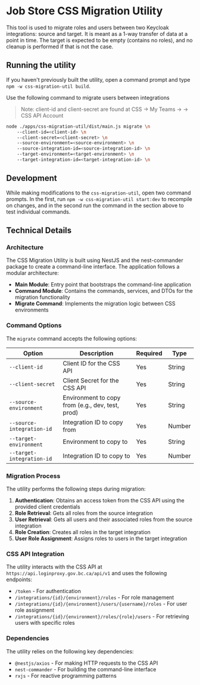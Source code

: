 # Job Store CSS Migration Utility

This tool is used to migrate roles and users between two Keycloak integrations: source and target. It is meant as a 1-way transfer of data at a point in time. The target is expected to be empty (contains no roles), and no cleanup is performed if that is not the case.

## Running the utility

If you haven't previously built the utility, open a command prompt and type `npm -w css-migration-util build`.

Use the following command to migrate users between integrations

> Note: client-id and client-secret are found at CSS -> My Teams -> <team name> -> CSS API Account

```sh
node ./apps/css-migration-util/dist/main.js migrate \n
    --client-id=<client-id> \n
    --client-secret=<client-secret> \n
    --source-environment=<source-environment> \n
    --source-integration-id=<source-integration-id> \n
    --target-environment=<target-environment> \n
    --target-integration-id=<target-integration-id> \n
```

## Development

While making modifications to the `css-migration-util`, open two command prompts. In the first, run `npm -w css-migration-util start:dev` to recompile on changes, and in the second run the command in the section above to test individual commands.

## Technical Details

### Architecture

The CSS Migration Utility is built using NestJS and the nest-commander package to create a command-line interface. The application follows a modular architecture:

- **Main Module**: Entry point that bootstraps the command-line application
- **Command Module**: Contains the commands, services, and DTOs for the migration functionality
- **Migrate Command**: Implements the migration logic between CSS environments

### Command Options

The `migrate` command accepts the following options:

| Option                    | Description                                      | Required | Type   |
| ------------------------- | ------------------------------------------------ | -------- | ------ |
| `--client-id`             | Client ID for the CSS API                        | Yes      | String |
| `--client-secret`         | Client Secret for the CSS API                    | Yes      | String |
| `--source-environment`    | Environment to copy from (e.g., dev, test, prod) | Yes      | String |
| `--source-integration-id` | Integration ID to copy from                      | Yes      | Number |
| `--target-environment`    | Environment to copy to                           | Yes      | String |
| `--target-integration-id` | Integration ID to copy to                        | Yes      | Number |

### Migration Process

The utility performs the following steps during migration:

1. **Authentication**: Obtains an access token from the CSS API using the provided client credentials
2. **Role Retrieval**: Gets all roles from the source integration
3. **User Retrieval**: Gets all users and their associated roles from the source integration
4. **Role Creation**: Creates all roles in the target integration
5. **User Role Assignment**: Assigns roles to users in the target integration

### CSS API Integration

The utility interacts with the CSS API at `https://api.loginproxy.gov.bc.ca/api/v1` and uses the following endpoints:

- `/token` - For authentication
- `/integrations/{id}/{environment}/roles` - For role management
- `/integrations/{id}/{environment}/users/{username}/roles` - For user role assignment
- `/integrations/{id}/{environment}/roles/{role}/users` - For retrieving users with specific roles

### Dependencies

The utility relies on the following key dependencies:

- `@nestjs/axios` - For making HTTP requests to the CSS API
- `nest-commander` - For building the command-line interface
- `rxjs` - For reactive programming patterns
